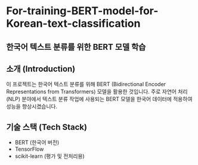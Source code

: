 # For-training-BERT-model-for-Korean-text-classification


## 한국어 텍스트 분류를 위한 BERT 모델 학습

## 소개 (Introduction)
이 프로젝트는 한국어 텍스트 분류를 위해 BERT (Bidirectional Encoder Representations from Transformers) 모델을 활용한 것입니다. 주로 자연어 처리 (NLP) 분야에서 텍스트 분류 작업에 사용되는 BERT 모델을 한국어 데이터에 적용하여 성능을 향상시켰습니다.

## 기술 스택 (Tech Stack)
- BERT (한국어 버전)
- TensorFlow
- scikit-learn (평가 및 전처리용)
